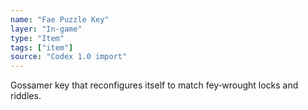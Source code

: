 ```yaml
---
name: "Fae Puzzle Key"
layer: "In-game"
type: "Item"
tags: ["item"]
source: "Codex 1.0 import"
---
```

Gossamer key that reconfigures itself to match fey‑wrought locks and riddles.
